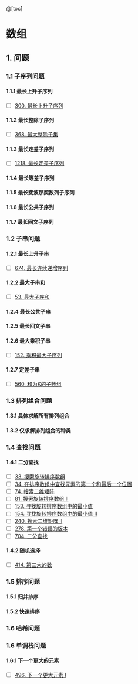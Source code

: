 @[toc]
# 数组
## 1. 问题
### 1.1 子序列问题
#### 1.1.1 最长上升子序列
- [ ] [300. 最长上升子序列](https://leetcode-cn.com/problems/longest-increasing-subsequence/)
#### 1.1.2 最长整除子序列
- [ ] [368. 最大整除子集](https://leetcode-cn.com/problems/largest-divisible-subset/submissions/)
#### 1.1.3 最长定差子序列
- [ ] [1218. 最长定差子序列](https://leetcode-cn.com/problems/longest-arithmetic-subsequence-of-given-difference/) 
#### 1.1.4 最长等差子序列

#### 1.1.5 最长斐波那契数列子序列
#### 1.1.6 最长公共子序列
#### 1.1.7 最长回文子序列

### 1.2 子串问题 
#### 1.2.1 最长上升子串
- [ ] [674. 最长连续递增序列](https://leetcode-cn.com/problems/longest-continuous-increasing-subsequence/submissions/)
#### 1.2.2 最大子串和
- [ ] [53. 最大子序和](https://leetcode-cn.com/problems/maximum-subarray/)
#### 1.2.4 最长公共子串
#### 1.2.5 最长回文子串
#### 1.2.6 最大乘积子串
- [ ] [152. 乘积最大子序列](https://leetcode-cn.com/problems/maximum-product-subarray/)

#### 1.2.7 定差子串
- [ ] [560. 和为K的子数组](https://leetcode-cn.com/problems/subarray-sum-equals-k/comments/)


### 1.3 排列组合问题
#### 1.3.1 具体求解所有排列组合
#### 1.3.2 仅求解排列组合的种类

### 1.4 查找问题
#### 1.4.1 二分查找
- [ ] [33. 搜索旋转排序数组](https://leetcode-cn.com/problems/search-in-rotated-sorted-array/)
- [ ] [34. 在排序数组中查找元素的第一个和最后一个位置](https://leetcode-cn.com/problems/find-first-and-last-position-of-element-in-sorted-array/)
- [ ] [74. 搜索二维矩阵](https://leetcode-cn.com/problems/search-a-2d-matrix/)
- [ ] [81. 搜索旋转排序数组 II](https://leetcode-cn.com/problems/search-in-rotated-sorted-array-ii/)
- [ ] [153. 寻找旋转排序数组中的最小值](https://leetcode-cn.com/problems/find-minimum-in-rotated-sorted-array/)
- [ ] [154. 寻找旋转排序数组中的最小值 II](https://leetcode-cn.com/problems/find-minimum-in-rotated-sorted-array-ii/)
- [ ] [240. 搜索二维矩阵 II](https://leetcode-cn.com/problems/search-a-2d-matrix-ii/submissions/)
- [ ] [278. 第一个错误的版本](https://leetcode-cn.com/problems/first-bad-version/)
- [ ] [704. 二分查找](https://leetcode-cn.com/problems/binary-search/)

#### 1.4.2 随机选择
- [ ] [414. 第三大的数](https://leetcode-cn.com/problems/third-maximum-number/)   
 

### 1.5 排序问题
#### 1.5.1 归并排序
#### 1.5.2 快速排序

### 1.6 哈希问题


### 1.6 单调栈问题
#### 1.6.1 下一个更大的元素
- [ ] [496. 下一个更大元素 I](https://leetcode-cn.com/problems/next-greater-element-i/)